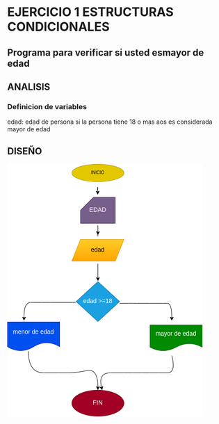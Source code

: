 # EJERCICIO 1 ESTRUCTURAS CONDICIONALES

## Programa para verificar si usted esmayor de edad

## ANALISIS

### Definicion de variables 

edad: edad de persona
si la persona tiene 18 o mas aos es considerada mayor de edad 

## DISEÑO

![Diagrama de flujo](diagrama.png "Diagrama de flujo")
